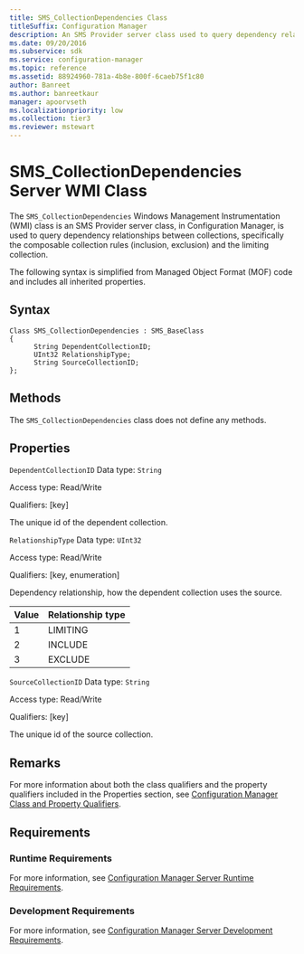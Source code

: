 ```yaml
---
title: SMS_CollectionDependencies Class
titleSuffix: Configuration Manager
description: An SMS Provider server class used to query dependency relationships between collections, specifically the composable collection rules, inclusion and exclusion, and the limiting collection.
ms.date: 09/20/2016
ms.subservice: sdk
ms.service: configuration-manager
ms.topic: reference
ms.assetid: 88924960-781a-4b8e-800f-6caeb75f1c80
author: Banreet
ms.author: banreetkaur
manager: apoorvseth
ms.localizationpriority: low
ms.collection: tier3
ms.reviewer: mstewart
---
```

# SMS_CollectionDependencies Server WMI Class
The `SMS_CollectionDependencies` Windows Management Instrumentation (WMI) class is an SMS Provider server class, in Configuration Manager, is used to query dependency relationships between collections, specifically the composable collection rules (inclusion, exclusion) and the limiting collection.

 The following syntax is simplified from Managed Object Format (MOF) code and includes all inherited properties.

## Syntax

```
Class SMS_CollectionDependencies : SMS_BaseClass
{
      String DependentCollectionID;
      UInt32 RelationshipType;
      String SourceCollectionID;
};
```

## Methods
 The `SMS_CollectionDependencies` class does not define any methods.

## Properties
 `DependentCollectionID`
 Data type: `String`

 Access type: Read/Write

 Qualifiers: [key]

 The unique id of the dependent collection.

 `RelationshipType`
 Data type: `UInt32`

 Access type: Read/Write

 Qualifiers: [key, enumeration]

 Dependency relationship, how the dependent collection uses the source.

| Value | Relationship type |
| ----- | ----------------- |
|1|LIMITING|
|2|INCLUDE|
|3|EXCLUDE|

 `SourceCollectionID`
 Data type: `String`

 Access type: Read/Write

 Qualifiers: [key]

 The unique id of the source collection.

## Remarks
 For more information about both the class qualifiers and the property qualifiers included in the Properties section, see [Configuration Manager Class and Property Qualifiers](../../../../../develop/reference/misc/class-and-property-qualifiers.md).

## Requirements

### Runtime Requirements
 For more information, see [Configuration Manager Server Runtime Requirements](../../../../../develop/core/reqs/server-runtime-requirements.md).

### Development Requirements
 For more information, see [Configuration Manager Server Development Requirements](../../../../../develop/core/reqs/server-development-requirements.md).
